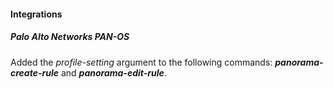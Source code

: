 
#### Integrations
##### Palo Alto Networks PAN-OS
Added the *profile-setting* argument to the following commands: ***panorama-create-rule*** and ***panorama-edit-rule***.
